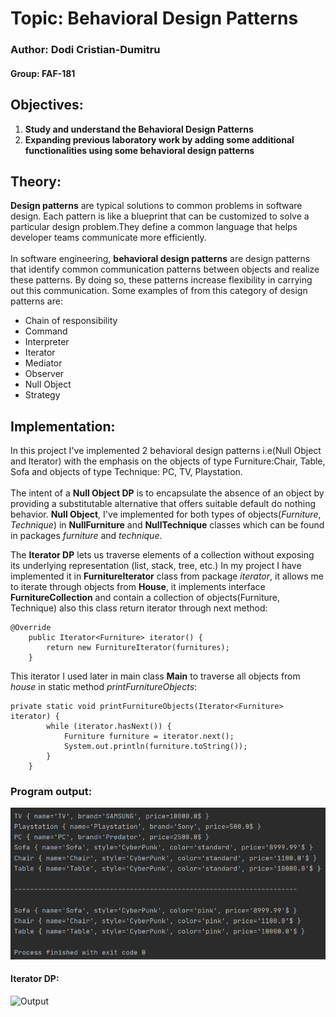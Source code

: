 # Topic: Behavioral Design Patterns
### Author: Dodi Cristian-Dumitru
#### Group: FAF-181
## Objectives:
1. **Study and understand the Behavioral Design Patterns**<br>
2. **Expanding previous laboratory work by adding some additional functionalities using some behavioral design patterns**<br>

## Theory:
**Design patterns** are typical solutions to common problems
in software design. Each pattern is like a blueprint
that can be customized to solve a particular
design problem.They define a common language that helps developer teams
communicate more efficiently.<br>
<br>
In software engineering, **behavioral design patterns** are design patterns that identify 
common communication patterns between objects and realize these patterns.
 By doing so, these patterns increase flexibility in carrying out this communication.
Some examples of from this category of design patterns are:<br>
- Chain of responsibility
- Command
- Interpreter
- Iterator
- Mediator
- Observer
- Null Object
- Strategy

## Implementation:<br>
In this project I've implemented 2 behavioral design patterns i.e(Null Object and Iterator) with 
the emphasis on the objects of type Furniture:Chair, Table, Sofa and objects of type Technique:
PC, TV, Playstation.<br><br>
The intent of a **Null Object DP** is to encapsulate the absence of an object by 
providing a substitutable alternative that offers suitable default do nothing behavior.
**Null Object**, I've implemented for both types of objects(*Furniture*, *Technique*) in **NullFurniture**
and **NullTechnique** classes which can be found in packages *furniture* and *technique*.
<br>

The __Iterator DP__  lets us traverse elements of a collection without exposing its underlying representation (list, stack, tree, etc.)
In my project I have implemented it in __FurnitureIterator__ class from package _iterator_, it allows me to
iterate through objects from __House__, it implements interface __FurnitureCollection__ and contain a collection of objects(Furniture, Technique)
also this class return iterator through next method:
```
@Override
    public Iterator<Furniture> iterator() {
        return new FurnitureIterator(furnitures);
    }
```
This iterator I used later in main class __Main__ to traverse all objects from _house_ in static method
_printFurnitureObjects_:
```
private static void printFurnitureObjects(Iterator<Furniture> iterator) {
        while (iterator.hasNext()) {
            Furniture furniture = iterator.next();
            System.out.println(furniture.toString());
        }
    }
```

### Program output:<br>
![Output](https://github.com/maximums/TMPS/blob/master/Lab2/img/output.png)
<br>
#### Iterator DP:
![Output](https://github.com/maximums/TMPS/blob/master/Lab2/img/iterator.png)
